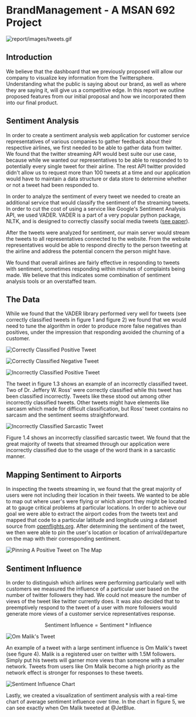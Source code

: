 # BrandManagement - A MSAN 692 Project
![report/images/tweets.gif](report/images/tweets.gif)

## Introduction
We believe that the dashboard that we previously proposed will allow our company to visualize key information from the
Twittersphere. Understanding what the public is saying about our brand, as well as where they are saying it,
will give us a competitive edge. In this report we outline proposed features from our initial proposal
and how we incorporated them into our final product.

## Sentiment Analysis
In order to create a sentiment analysis web application for customer
service representatives of various companies to gather feedback about
their respective airlines, we first needed to be able to gather data from twitter.
We found that the twitter streaming API would best suite our use case,
because while we wanted our representatives to be able to responded to
to potentially every single tweet for their airline.
The rest API twitter provided didn't allow us to request more than 100
tweets at a time and our application would have to maintain a data structure
or data store to determine whether or not a tweet had been responded to.

In order to analyze the sentiment of every tweet we needed to create
an additional service that would classify the sentiment of the streaming tweets.
In order to cut the cost of using a service like Google's
Sentiment Analysis API, we used VADER. VADER is a part
of a very popular python package, NLTK, and is designed to correctly
classify social media tweets ([see paper](http://comp.social.gatech.edu/papers/icwsm14.vader.hutto.pdf)).

After the tweets were analyzed for sentiment, our main server would
stream the tweets to all representatives connected to the website.
From the website representatives would be able to respond directly
to the person tweeting at the airline and address the potential concern
the person might have.

We found that overall airlines are fairly effective in responding to
tweets with sentiment, sometimes responding within minutes of complaints being made.
We believe that this indicates some combination of sentiment analysis tools
or an overstaffed team.

## The Data
While we found that the VADER library performed very well for tweets
(see correctly classified tweets in figure 1 and figure 2)
we found that we would need to tune the algorithm in order to
produce more false negatives than positives, under the impression
that responding avoided the churning of a customer.

![Correctly Classified Positive Tweet](report/images/correct_positive.png)

![Correctly Classified Negative Tweet](report/images/correct_negative.png)

![Incorrectly Classified Positive Tweet](report/images/incorrect_positive.png)

The tweet in figure 1.3 shows an example of an incorrectly classified tweet.
Two of Dr. Jeffery W. Ross' were correctly classified while this tweet has
been classified incorrectly. Tweets like these stood out among other
incorrectly classified tweets. Other tweets might have elements like sarcasm
which made for difficult classification, but Ross' tweet contains no sarcasm
and the sentiment seems straightforward.

![Incorrectly Classified Sarcastic Tweet](report/images/sarcasm.png)

Figure 1.4 shows an incorrectly classified sarcastic tweet. We found that
the great majority of tweets that streamed through our application were
incorrectly classified due to the usage of the word thank in a sarcastic manner.


## Mapping Sentiment to Airports
In inspecting the tweets streaming in, we found that the great majority
of users were not including their location in their tweets. We wanted to
be able to map out where user's were flying or which airport they might
be located at to gauge critical problems at particular locations. In order
to achieve our goal we were able to extract the airport codes from the
tweets text and mapped that code to a particular
latitude and longitude using a dataset source from [openflights.org](http://openflights.org/data.html).
After determining the sentiment of the tweet, we then were able to
pin the user's location or location of arrival/departure on the map
with their corresponding sentiment.

![Pinning A Positive Tweet on The Map](report/images/map.png)

## Sentiment Influence
In order to distinguish which airlines were performing particularly well with
customers we measured the influence of a particular user based on the number
of twitter followers they had. We could not measure the number of
views of the tweet like twitter currently does.
It was also decided that to preemptively respond to the
tweet of a user with more followers would generate more views of a customer
service representatives response.

$$\text{Sentiment Influence} = \text{Sentiment} * \text{Influence}$$

![Om Malik's Tweet](report/images/malik.png)

An example of a tweet with a large sentiment influence is Om Malik's tweet (see figure 4).
Malik is a registered user on twitter with 1.5M followers. Simply put
his tweets will garner more views than someone with a smaller network.
Tweets from users like Om Malik become a high priority as the network effect
is stronger for responses to these tweets.

![Sentiment Influence Chart](report/images/chart.png)

Lastly, we created a visualization of sentiment analysis with a real-time chart of
average sentiment influence over time.
In the chart in figure 5, we can see exactly when Om Malik tweeted at @JetBlue.
